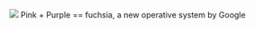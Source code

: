 <img src="https://miro.medium.com/max/2560/1*miugTku7XF_5fU9BaFVsow.png">
Pink + Purple == fuchsia, a new operative system by Google
